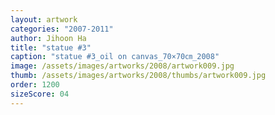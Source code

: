 ```yaml
---
layout: artwork
categories: "2007-2011"
author: Jihoon Ha
title: "statue #3"
caption: "statue #3_oil on canvas_70×70㎝_2008"
image: /assets/images/artworks/2008/artwork009.jpg
thumb: /assets/images/artworks/2008/thumbs/artwork009.jpg
order: 1200
sizeScore: 04
---
```

